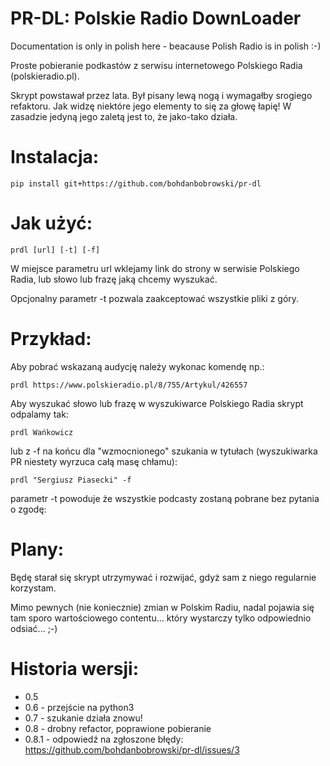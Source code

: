 PR-DL: Polskie Radio DownLoader
==

Documentation is only in polish here - beacause Polish Radio is in polish :-)

Proste pobieranie podkastów z serwisu internetowego Polskiego Radia (polskieradio.pl).

Skrypt powstawał przez lata. Był pisany lewą nogą i wymagałby srogiego refaktoru. Jak widzę niektóre jego elementy to się za głowę łapię! W zasadzie jedyną jego zaletą jest to, że jako-tako działa.

Instalacja:
====

    pip install git+https://github.com/bohdanbobrowski/pr-dl

Jak użyć:
====

    prdl [url] [-t] [-f]

W miejsce parametru url wklejamy link do strony w serwisie Polskiego Radia, lub słowo lub frazę jaką chcemy wyszukać.

Opcjonalny parametr -t pozwala zaakceptować wszystkie pliki z góry.

Przykład:
====

Aby pobrać wskazaną audycję należy wykonac komendę np.:

    prdl https://www.polskieradio.pl/8/755/Artykul/426557


Aby wyszukać słowo lub frazę w wyszukiwarce Polskiego Radia skrypt odpalamy tak:
    
    prdl Wańkowicz

lub z -f na końcu dla "wzmocnionego" szukania w tytułach (wyszukiwarka PR niestety wyrzuca całą masę chłamu):
    
    prdl "Sergiusz Piasecki" -f

parametr -t powoduje że wszystkie podcasty zostaną pobrane bez pytania o zgodę:

Plany:
====

Będę starał się skrypt utrzymywać i rozwijać, gdyż sam z niego regularnie korzystam.

Mimo pewnych (nie koniecznie) zmian w Polskim Radiu, nadal pojawia się tam sporo wartościowego contentu... który wystarczy tylko odpowiednio odsiać... ;-)

Historia wersji:
====

- 0.5
- 0.6 - przejście na python3
- 0.7 - szukanie działa znowu!
- 0.8 - drobny refactor, poprawione pobieranie
- 0.8.1 - odpowiedź na zgłoszone błędy: https://github.com/bohdanbobrowski/pr-dl/issues/3

